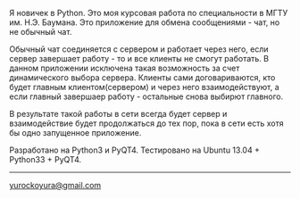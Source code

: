 Я новичек в Python.
Это моя курсовая работа по специальности в МГТУ им. Н.Э. Баумана.
Это приложение для обмена сообщениями - чат, но не обычный чат.

Обычный чат соединяется с сервером и работает через него, если сервер завершает работу -
то и все клиенты не смогут работать. В данном приложении исключена такая возможность за
счет динамического выбора сервера. Клиенты сами договариваются, кто будет главным
клиентом(сервером) и через него взаимодействуют, а если главный завершаер работу - 
остальные снова выбирют главного.

В результате такой работы в сети всегда будет сервер и взаимодействие будет продолжаться до
тех пор, пока в сети есть хотя бы одно запущенное приложение.

Разработано на Python3 и PyQT4.
Тестировано на Ubuntu 13.04 + Python33 + PyQT4.


--------------
yurockoyura@gmail.com 
